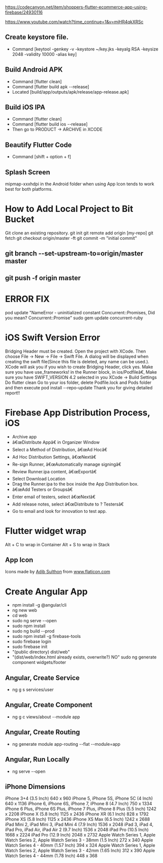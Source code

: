 https://codecanyon.net/item/shoppers-flutter-ecommerce-app-using-firebase/24930116

https://www.youtube.com/watch?time_continue=1&v=mjHR4qkXRSc

## Create keystore file.
- Command [keytool -genkey -v -keystore ~/key.jks -keyalg RSA -keysize 2048 -validity 10000 -alias key]

## Build Android APK
- Command [flutter clean]
- Command [flutter build apk --release]
- Located [build/app/outputs/apk/release/app-release.apk]

## Build iOS IPA
- Command [flutter clean]
- Command [flutter build ios --release]
- Then go to PRODUCT -> ARCHIVE in XCODE

## Beautify Flutter Code
- Command [shift + option + f]

## Splash Screen
mipmap-xxxhdpi in the Android folder when using App Icon tends to work best for both platforms.

# How to Add Local Project to Bit Bucket
Git clone an existing repository.
git init
git remote add origin [my-repo]
git fetch
git checkout origin/master -ft
git commit -m "initial commit"
## git branch --set-upstream-to=origin/master master
## git push -f origin master

# ERROR FIX
pod update
"NameError - uninitialized constant Concurrent::Promises, Did you mean?  Concurrent::Promise"
sudo gem update concurrent-ruby

# iOS Swift Version Error
Bridging Header must be created.
Open the project with XCode. Then choose File -> New -> File -> Swift File.
A dialog will be displayed when creating the swift file(Since this file is deleted, any name can be used.). XCode will ask you if you wish to create Bridging Header, click yes.
Make sure you have use_frameworks! in the Runner block, in ios/Podfileã€‚
Make sure you have SWIFT_VERSION 4.2 selected in you XCode -> Build Settings
Do flutter clean
Go to your ios folder, delete Podfile.lock and Pods folder and then execute pod install --repo-update
Thank you for giving detailed report!!

# Firebase App Distribution Process, iOS
- Archive app
- â€œDistribute Appâ€ in Organizer Window
- Select a Method of Distribution, â€œAd Hocâ€
- Ad Hoc Distribution Settings, â€œNextâ€
- Re-sign Runner, â€œAutomatically manage signingâ€
- Review Runner.ipa content, â€œExportâ€
- Select Download Location
- Drag the Runner.ipa to the box inside the App Distribution box.
- â€œAdd Testers or Groupsâ€
- Enter email of testers, select â€œNextâ€
- Add release notes, select â€œDistribute to ? Testersâ€
- Go to email and look for innovation to test app.

# Flutter widget wrap
Alt + C to wrap in Container
Alt + S to wrap in Stack

## App Icon
<div>Icons made by <a href="https://www.flaticon.com/authors/adib-sulthon" title="Adib Sulthon">Adib Sulthon</a> from <a href="https://www.flaticon.com/" title="Flaticon">www.flaticon.com</a></div>

# Create Angular App
- npm install -g @angular/cli
- ng new web
- cd web
- sudo ng serve --open
- sudo npm install
- sudo ng build --prod
- sudo npm install -g firebase-tools
- sudo firebase login
- sudo firebase init
- "(public directory) dist/web" 
- "(dist/web/index.html already exists, overwrite?) NO"
sudo ng generate component widgets/footer

## Angular, Create Service
- ng g s services/user

## Angular, Create Component
- ng g c views/about --module app

## Angular, Create Routing
- ng generate module app-routing --flat --module=app

## Angular, Run Locally
- ng serve --open

## iPhone Dimensions
iPhone 3+4 (3.5 Inch)
    640 x 960
iPhone 5, iPhone 5S, iPhone 5C (4 Inch)
    640 x 1136
iPhone 6, iPhone 6S, iPhone 7, iPhone 8 (4.7 Inch)
    750 x 1334
iPhone 6 Plus, iPhone 6S Plus, iPhone 7 Plus, iPhone 8 Plus (5.5 Inch)
    1242 x 2208
iPhone X (5.8 Inch)
    1125 x 2436
iPhone XR (6.1 Inch)
    828 x 1792
iPhone XS (5.8 Inch)
    1125 x 2436
iPhone XS Max (6.5 Inch)
    1242 x 2688
iPad Mini 2, iPad Mini 3, iPad Mini 4 (7.9 Inch)
    1536 x 2048
iPad 3, iPad 4, iPad Pro, iPad Air, iPad Air 2 (9.7 Inch)
    1536 x 2048
iPad Pro (10.5 Inch)
    1668 x 2224
iPad Pro (12.9 Inch)
    2048 x 2732
Apple Watch Series 1, Apple Watch Series 2, Apple Watch Series 3 - 38mm (1.5 Inch)
    272 x 340
Apple Watch Series 4 - 40mm (1.57 Inch)
    394 x 324
Apple Watch Series 1, Apple Watch Series 2, Apple Watch Series 3 - 42mm (1.65 Inch)
    312 x 390
Apple Watch Series 4 - 44mm (1.78 Inch)
    448 x 368 